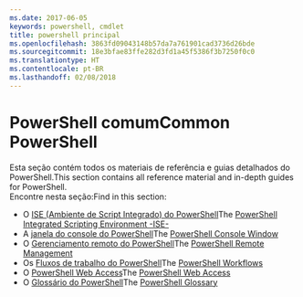 ```yaml
---
ms.date: 2017-06-05
keywords: powershell, cmdlet
title: powershell principal
ms.openlocfilehash: 3863fd09043148b57da7a761901cad3736d26bde
ms.sourcegitcommit: 18e3bfae83ffe282d3fd1a45f5386f3b7250f0c0
ms.translationtype: HT
ms.contentlocale: pt-BR
ms.lasthandoff: 02/08/2018
---
```

# <a name="common-powershell"></a><span data-ttu-id="56af8-103">PowerShell comum</span><span class="sxs-lookup"><span data-stu-id="56af8-103">Common PowerShell</span></span>
<span data-ttu-id="56af8-104">Esta seção contém todos os materiais de referência e guias detalhados do PowerShell.</span><span class="sxs-lookup"><span data-stu-id="56af8-104">This section contains all reference material and in-depth guides for PowerShell.</span></span>  
<span data-ttu-id="56af8-105">Encontre nesta seção:</span><span class="sxs-lookup"><span data-stu-id="56af8-105">Find in this section:</span></span>
- <span data-ttu-id="56af8-106">O [ISE (Ambiente de Script Integrado) do PowerShell](ise-guide.md)</span><span class="sxs-lookup"><span data-stu-id="56af8-106">The [PowerShell Integrated Scripting Environment -ISE-](ise-guide.md)</span></span>
- <span data-ttu-id="56af8-107">A [janela do console do PowerShell](console-guide.md)</span><span class="sxs-lookup"><span data-stu-id="56af8-107">The [PowerShell Console Window](console-guide.md)</span></span>
- <span data-ttu-id="56af8-108">O [Gerenciamento remoto do PowerShell](Running-Remote-Commands.md)</span><span class="sxs-lookup"><span data-stu-id="56af8-108">The [PowerShell Remote Management](Running-Remote-Commands.md)</span></span>
- <span data-ttu-id="56af8-109">Os [Fluxos de trabalho do PowerShell](workflows-guide.md)</span><span class="sxs-lookup"><span data-stu-id="56af8-109">The [PowerShell Workflows](workflows-guide.md)</span></span>
- <span data-ttu-id="56af8-110">O [PowerShell Web Access](web-access.md)</span><span class="sxs-lookup"><span data-stu-id="56af8-110">The [PowerShell Web Access](web-access.md)</span></span>
- <span data-ttu-id="56af8-111">O [Glossário do PowerShell](../Windows-PowerShell-Glossary.md)</span><span class="sxs-lookup"><span data-stu-id="56af8-111">The [PowerShell Glossary](../Windows-PowerShell-Glossary.md)</span></span>

